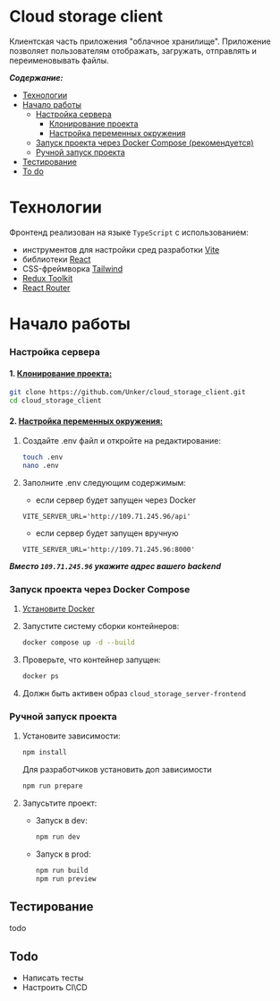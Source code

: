 Cloud storage client
===============

Клиентская часть приложения "облачное хранилище". Приложение позволяет пользователям отображать, загружать, отправлять и переименовывать файлы.

***Содержание:***

- [Технологии](#технологии)
- [Начало работы](#начало-работы)
  - [Настройка сервера](#настройка-сервера)
    - [Клонирование проекта](*клонирование-проекта)
    - [Настройка переменных окружения](*настройка-переменных-окружения)
  - [Запуск проекта через Docker Compose (рекомендуется)](#run-docker)
  - [Ручной запуск проекта](#ручной-запуск-проекта)
- [Тестирование](#тестирование)
- [To do](#to-do)

# Технологии <a name="технологии"></a>

Фронтенд реализован на языке `TypeScript` с использованием:
- инструментов для настройки сред разработки [Vite](https://vitejs.dev/)
- библиотеки [React](https://react.dev/)
- CSS-фреймворка [Tailwind](https://tailwindcss.com/)
- [Redux Toolkit](https://redux-toolkit.js.org/)
- [React Router](https://reactrouter.com/en/main)

# Начало работы <a name="начало-работы"></a>

### Настройка сервера <a name="настройка-сервера"></a>

#### 1. <ins>Клонирование проекта:</ins> <a name="клонирование-проекта"></a>
   ```bash
   git clone https://github.com/Unker/cloud_storage_client.git
   cd cloud_storage_client
   ```
   
#### 2. <ins>Настройка переменных окружения:</ins> <a name="настройка-переменных-окружения"></a>
1. Создайте .env файл и откройте на редактирование:
   ```bash
   touch .env
   nano .env
   ```

1. Заполните .env следующим содержимым:
   + если сервер будет запущен через Docker
   ```
   VITE_SERVER_URL='http://109.71.245.96/api'
   ```
   + если сервер будет запущен вручную
   ```
   VITE_SERVER_URL='http://109.71.245.96:8000'
   ```
***Вместо `109.71.245.96` укажите адрес вашего backend***


### Запуск проекта через Docker Compose <a name="run-docker"></a>
1. [Установите Docker](https://docs.docker.com/engine/install/ubuntu/)
1. Запустите систему сборки контейнеров:
   ```bash
   docker compose up -d --build
   ```

1. Проверьте, что контейнер запущен:
   ```bash
   docker ps
   ```

1. Должн быть активен образ `cloud_storage_server-frontend`


### Ручной запуск проекта <a name="начало-работы"></a>
1. Установите зависимости:
   ```bash 
   npm install
   ```
   Для разработчиков установить доп зависимости
   ```bash 
   npm run prepare
   ```
1. Запусьтите проект:
   + Запуск в dev:
      ```bash 
      npm run dev
      ```

   + Запуск в prod:
      ```bash 
      npm run build
      npm run preview
      ```


## Тестирование <a name="тестирование"></a>

todo

## Todo <a name="to-do"></a>

- Написать тесты
- Настроить CI\CD